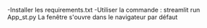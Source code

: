 -Installer les requirements.txt
-Utiliser la commande : streamlit run App_st.py 
La fenêtre s'ouvre dans le navigateur par défaut
